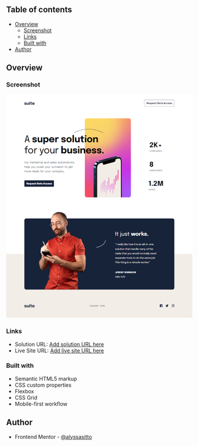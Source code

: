 ## Table of contents

- [Overview](#overview)
  - [Screenshot](#screenshot)
  - [Links](#links)
  - [Built with](#built-with)
- [Author](#author)

## Overview

### Screenshot

![](images/suite-lp-ss.png)

### Links

- Solution URL: [Add solution URL here](https://github.com/alyssasitto/suite-landing-page)
- Live Site URL: [Add live site URL here](https://suite-022633.netlify.app/)

### Built with

- Semantic HTML5 markup
- CSS custom properties
- Flexbox
- CSS Grid
- Mobile-first workflow

## Author

- Frontend Mentor - [@alyssasitto](https://www.frontendmentor.io/profile/alyssasitto)
